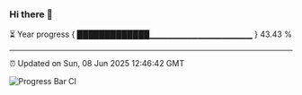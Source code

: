 ### Hi there 👋

⏳ Year progress { █████████████▁▁▁▁▁▁▁▁▁▁▁▁▁▁▁▁▁ } 43.43 %

---

⏰ Updated on Sun, 08 Jun 2025 12:46:42 GMT

![Progress Bar CI](https://github.com/ZhaoGui/ZhaoGui/workflows/Progress%20Bar%20CI/badge.svg)

